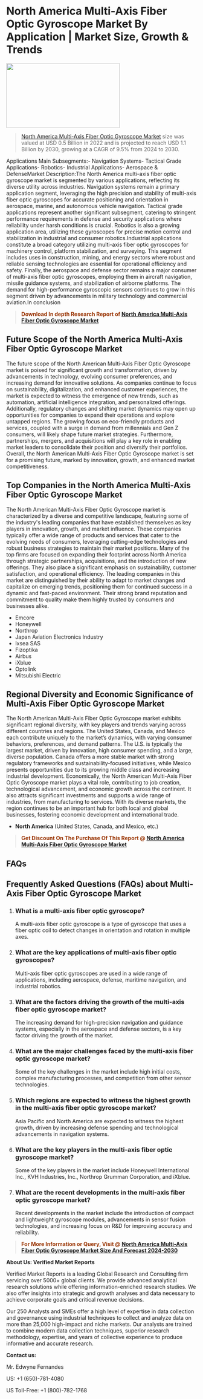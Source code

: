 <p><h1>North America Multi-Axis Fiber Optic Gyroscope Market By Application | Market Size, Growth & Trends</h1><p><img class="aligncenter size-medium wp-image-105565" src="https://ffe5etoiles.com/wp-content/uploads/2025/01/MST7-300x171.png" alt="" width="300" height="171" /></p><blockquote><p><a href="https://www.verifiedmarketreports.com/download-sample/?rid=410030&utm_source=Github-NA&utm_medium=361" target="_blank">North America Multi-Axis Fiber Optic Gyroscope Market</a> size was valued at USD 0.5 Billion in 2022 and is projected to reach USD 1.1 Billion by 2030, growing at a CAGR of 9.5% from 2024 to 2030.</p></blockquote>Applications Main Subsegments:- Navigation Systems- Tactical Grade Applications- Robotics- Industrial Applications- Aerospace & DefenseMarket Description:The North America multi-axis fiber optic gyroscope market is segmented by various applications, reflecting its diverse utility across industries. Navigation systems remain a primary application segment, leveraging the high precision and stability of multi-axis fiber optic gyroscopes for accurate positioning and orientation in aerospace, marine, and autonomous vehicle navigation. Tactical grade applications represent another significant subsegment, catering to stringent performance requirements in defense and security applications where reliability under harsh conditions is crucial. Robotics is also a growing application area, utilizing these gyroscopes for precise motion control and stabilization in industrial and consumer robotics.Industrial applications constitute a broad category utilizing multi-axis fiber optic gyroscopes for machinery control, platform stabilization, and surveying. This segment includes uses in construction, mining, and energy sectors where robust and reliable sensing technologies are essential for operational efficiency and safety. Finally, the aerospace and defense sector remains a major consumer of multi-axis fiber optic gyroscopes, employing them in aircraft navigation, missile guidance systems, and stabilization of airborne platforms. The demand for high-performance gyroscopic sensors continues to grow in this segment driven by advancements in military technology and commercial aviation.In conclusion</p><blockquote><p><span style="color: #993300;"><strong>Download In depth Research Report of <a href="https://www.verifiedmarketreports.com/download-sample/?rid=410030&utm_source=Github-NA&utm_medium=361">North America Multi-Axis Fiber Optic Gyroscope Market</a></strong></span></p></blockquote><h2>Future Scope of the North America Multi-Axis Fiber Optic Gyroscope Market</h2><p>The future scope of the North American Multi-Axis Fiber Optic Gyroscope market is poised for significant growth and transformation, driven by advancements in technology, evolving consumer preferences, and increasing demand for innovative solutions. As companies continue to focus on sustainability, digitalization, and enhanced customer experiences, the market is expected to witness the emergence of new trends, such as automation, artificial intelligence integration, and personalized offerings. Additionally, regulatory changes and shifting market dynamics may open up opportunities for companies to expand their operations and explore untapped regions. The growing focus on eco-friendly products and services, coupled with a surge in demand from millennials and Gen Z consumers, will likely shape future market strategies. Furthermore, partnerships, mergers, and acquisitions will play a key role in enabling market leaders to consolidate their position and diversify their portfolios. Overall, the North American Multi-Axis Fiber Optic Gyroscope market is set for a promising future, marked by innovation, growth, and enhanced market competitiveness.</p><h2>Top Companies in the North America Multi-Axis Fiber Optic Gyroscope Market</h2><p>The North American Multi-Axis Fiber Optic Gyroscope market is characterized by a diverse and competitive landscape, featuring some of the industry's leading companies that have established themselves as key players in innovation, growth, and market influence. These companies typically offer a wide range of products and services that cater to the evolving needs of consumers, leveraging cutting-edge technologies and robust business strategies to maintain their market positions. Many of the top firms are focused on expanding their footprint across North America through strategic partnerships, acquisitions, and the introduction of new offerings. They also place a significant emphasis on sustainability, customer satisfaction, and operational efficiency. The leading companies in this market are distinguished by their ability to adapt to market changes and capitalize on emerging trends, positioning them for continued success in a dynamic and fast-paced environment. Their strong brand reputation and commitment to quality make them highly trusted by consumers and businesses alike.</p><p><ul><li>Emcore </li><li> Honeywell </li><li> Northrop </li><li> Japan Aviation Electronics Industry </li><li> Ixsea SAS </li><li> Fizoptika </li><li> Airbus </li><li> iXblue </li><li> Optolink </li><li> Mitsubishi Electric</li></ul></p><h2>Regional Diversity and Economic Significance of Multi-Axis Fiber Optic Gyroscope Market</h2><p>The North American Multi-Axis Fiber Optic Gyroscope market exhibits significant regional diversity, with key players and trends varying across different countries and regions. The United States, Canada, and Mexico each contribute uniquely to the market’s dynamics, with varying consumer behaviors, preferences, and demand patterns. The U.S. is typically the largest market, driven by innovation, high consumer spending, and a large, diverse population. Canada offers a more stable market with strong regulatory frameworks and sustainability-focused initiatives, while Mexico presents opportunities due to its growing middle class and increasing industrial development. Economically, the North American Multi-Axis Fiber Optic Gyroscope market plays a vital role, contributing to job creation, technological advancement, and economic growth across the continent. It also attracts significant investments and supports a wide range of industries, from manufacturing to services. With its diverse markets, the region continues to be an important hub for both local and global businesses, fostering economic development and international trade.</p><ul> <li><strong>North America</strong> (United States, Canada, and Mexico, etc.)</li></ul><blockquote><p><span style="color: #993300;"><strong>Get Discount On The Purchase Of This Report @ <a href="https://www.verifiedmarketreports.com/ask-for-discount/?rid=410030&utm_source=Github-NA&utm_medium=361">North America Multi-Axis Fiber Optic Gyroscope Market</a></strong></span></p></blockquote><h2>FAQs</h2><p><h2>Frequently Asked Questions (FAQs) about Multi-Axis Fiber Optic Gyroscope Market</h1><ol> <li> <h3>What is a multi-axis fiber optic gyroscope?</div><div></h3> <p>A multi-axis fiber optic gyroscope is a type of gyroscope that uses a fiber optic coil to detect changes in orientation and rotation in multiple axes.</p> </li> <li> <h3>What are the key applications of multi-axis fiber optic gyroscopes?</div><div></h3> <p>Multi-axis fiber optic gyroscopes are used in a wide range of applications, including aerospace, defense, maritime navigation, and industrial robotics.</p> </li> <li> <h3>What are the factors driving the growth of the multi-axis fiber optic gyroscope market?</div><div></h3> <p>The increasing demand for high-precision navigation and guidance systems, especially in the aerospace and defense sectors, is a key factor driving the growth of the market.</p> </li> <li> <h3>What are the major challenges faced by the multi-axis fiber optic gyroscope market?</div><div></h3> <p>Some of the key challenges in the market include high initial costs, complex manufacturing processes, and competition from other sensor technologies.</p> </li> <li> <h3>Which regions are expected to witness the highest growth in the multi-axis fiber optic gyroscope market?</div><div></h3> <p>Asia Pacific and North America are expected to witness the highest growth, driven by increasing defense spending and technological advancements in navigation systems.</p> </li> <li> <h3>What are the key players in the multi-axis fiber optic gyroscope market?</div><div></h3> <p>Some of the key players in the market include Honeywell International Inc., KVH Industries, Inc., Northrop Grumman Corporation, and iXblue.</p> </li> <li> <h3>What are the recent developments in the multi-axis fiber optic gyroscope market?</div><div></h3> <p>Recent developments in the market include the introduction of compact and lightweight gyroscope modules, advancements in sensor fusion technologies, and increasing focus on R&D for improving accuracy and reliability.</p> </li></ol></body></html></p><blockquote><p><span style="color: #993300;"><strong>For More Information or Query, Visit @ <a href="https://www.verifiedmarketreports.com/product/multi-axis-fiber-optic-gyroscope-market/">North America Multi-Axis Fiber Optic Gyroscope Market Size And Forecast 2024-2030</a></strong></span></p></blockquote><p><strong>About Us: Verified Market Reports</strong></p><p>Verified Market Reports is a leading Global Research and Consulting firm servicing over 5000+ global clients. We provide advanced analytical research solutions while offering information-enriched research studies. We also offer insights into strategic and growth analyses and data necessary to achieve corporate goals and critical revenue decisions.</p><p>Our 250 Analysts and SMEs offer a high level of expertise in data collection and governance using industrial techniques to collect and analyze data on more than 25,000 high-impact and niche markets. Our analysts are trained to combine modern data collection techniques, superior research methodology, expertise, and years of collective experience to produce informative and accurate research.</p><p><strong>Contact us:</strong></p><p>Mr. Edwyne Fernandes</p><p>US: +1 (650)-781-4080</p><p>US Toll-Free: +1 (800)-782-1768</p>
